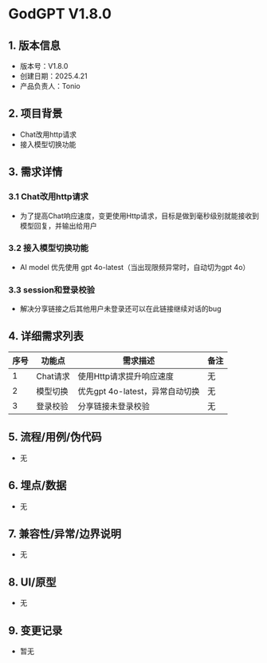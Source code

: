 # GodGPT V1.8.0

## 1. 版本信息
- 版本号：V1.8.0
- 创建日期：2025.4.21
- 产品负责人：Tonio

## 2. 项目背景
- Chat改用http请求
- 接入模型切换功能

## 3. 需求详情
### 3.1 Chat改用http请求
- 为了提高Chat响应速度，变更使用Http请求，目标是做到毫秒级别就能接收到模型回复，并输出给用户

### 3.2 接入模型切换功能
- AI model 优先使用 gpt 4o-latest（当出现限频异常时，自动切为gpt 4o）

### 3.3 session和登录校验
- 解决分享链接之后其他用户未登录还可以在此链接继续对话的bug

## 4. 详细需求列表
| 序号 | 功能点 | 需求描述 | 备注 |
|------|--------|----------|------|
| 1    | Chat请求 | 使用Http请求提升响应速度 | 无 |
| 2    | 模型切换 | 优先gpt 4o-latest，异常自动切换 | 无 |
| 3    | 登录校验 | 分享链接未登录校验 | 无 |

## 5. 流程/用例/伪代码
- 无

## 6. 埋点/数据
- 无

## 7. 兼容性/异常/边界说明
- 无

## 8. UI/原型
- 无

## 9. 变更记录
- 暂无